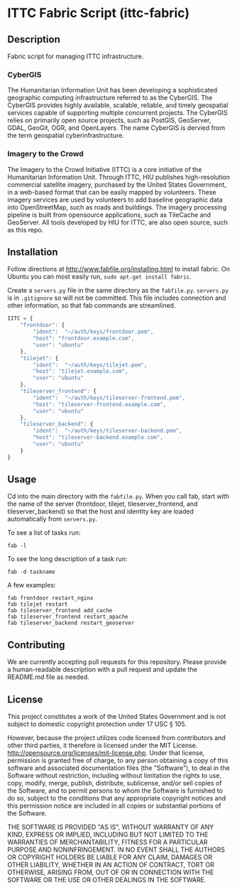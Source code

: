 ITTC Fabric Script (ittc-fabric)
================

## Description

Fabric script for managing ITTC infrastructure.

### CyberGIS
The Humanitarian Information Unit has been developing a sophisticated geographic computing infrastructure referred to as the CyberGIS. The CyberGIS provides highly available, scalable, reliable, and timely geospatial services capable of supporting multiple concurrent projects.  The CyberGIS relies on primarily open source projects, such as PostGIS, GeoServer, GDAL, GeoGit, OGR, and OpenLayers.  The name CyberGIS is dervied from the term geospatial cyberinfrastructure.

### Imagery to the Crowd
The Imagery to the Crowd Initiative (ITTC) is a core initiative of the Humanitarian Information Unit.  Through ITTC, HIU publishes high-resolution commercial satellite imagery, purchased by the United States Government, in a web-based format that can be easily mapped by volunteers.  These imagery services are used by volunteers to add baseline geographic data into OpenStreetMap, such as roads and buildings.  The imagery processing pipeline is built from opensource applications, such as TileCache and GeoServer.  All tools developed by HIU for ITTC, are also open source, such as this repo.

## Installation

Follow directions at http://www.fabfile.org/installing.html to install fabric.  On Ubuntu you can most easily run, `sudo apt-get install fabric`.

Create a `servers.py` file in the same directory as the `fabfile.py`.  `servers.py` is in `.gitignore` so will not be committed.  This file includes connection and other information, so that fab commands are streamlined.

```javascript
IITC = {
    "frontdoor": {
        "ident":  "~/auth/keys/frontdoor.pem",
        "host": "frontdoor.example.com",
        "user": "ubuntu"
    },
    "tilejet": {
        "ident":  "~/auth/keys/tilejet.pem",
        "host": "tilejet.example.com",
        "user": "ubuntu"
    },
    "tileserver_frontend": {
        "ident":  "~/auth/keys/tileserver-frontend.pem",
        "host": "tileserver-frontend.example.com",
        "user": "ubuntu"
    },
    "tileserver_backend": {
        "ident":  "~/auth/keys/tileserver-backend.pem",
        "host": "tileserver-backend.example.com",
        "user": "ubuntu"
    }
}
```

## Usage

Cd into the main directory with the `fabfile.py`.  When you call fab, start with the name of the server (frontdoor, tilejet, tileserver_frontend, and tileserver_backend) so that the host and identity key are loaded automatically from `servers.py`.

To see a list of tasks run:

```
fab -l
```

To see the long description of a task run:

```
fab -d taskname
```

A few examples:

```
fab frontdoor restart_nginx
fab tilejet restart
fab tileserver_frontend add_cache
fab tileserver_frontend restart_apache
fab tileserver_backend restart_geoserver
```

## Contributing

We are currently accepting pull requests for this repository. Please provide a human-readable description with a pull request and update the README.md file as needed.

## License

This project constitutes a work of the United States Government and is not subject to domestic copyright protection under 17 USC § 105.

However, because the project utilizes code licensed from contributors and other third parties, it therefore is licensed under the MIT License. http://opensource.org/licenses/mit-license.php. Under that license, permission is granted free of charge, to any person obtaining a copy of this software and associated documentation files (the "Software"), to deal in the Software without restriction, including without limitation the rights to use, copy, modify, merge, publish, distribute, sublicense, and/or sell copies of the Software, and to permit persons to whom the Software is furnished to do so, subject to the conditions that any appropriate copyright notices and this permission notice are included in all copies or substantial portions of the Software.

THE SOFTWARE IS PROVIDED "AS IS", WITHOUT WARRANTY OF ANY KIND, EXPRESS OR IMPLIED, INCLUDING BUT NOT LIMITED TO THE WARRANTIES OF MERCHANTABILITY, FITNESS FOR A PARTICULAR PURPOSE AND NONINFRINGEMENT. IN NO EVENT SHALL THE AUTHORS OR COPYRIGHT HOLDERS BE LIABLE FOR ANY CLAIM, DAMAGES OR OTHER LIABILITY, WHETHER IN AN ACTION OF CONTRACT, TORT OR OTHERWISE, ARISING FROM, OUT OF OR IN CONNECTION WITH THE SOFTWARE OR THE USE OR OTHER DEALINGS IN THE SOFTWARE.
